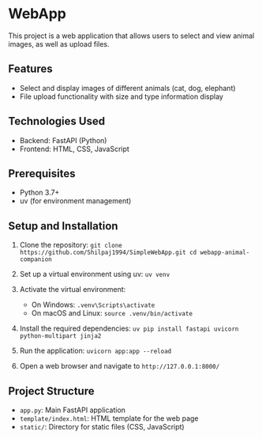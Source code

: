 # WebApp

This project is a web application that allows users to select and view animal images, as well as upload files. 

## Features

- Select and display images of different animals (cat, dog, elephant)
- File upload functionality with size and type information display

## Technologies Used

- Backend: FastAPI (Python)
- Frontend: HTML, CSS, JavaScript

## Prerequisites

- Python 3.7+
- uv (for environment management)

## Setup and Installation

1. Clone the repository:   ```
   git clone https://github.com/Shilpaj1994/SimpleWebApp.git
   cd webapp-animal-companion   ```

2. Set up a virtual environment using uv:   ```
   uv venv   ```

3. Activate the virtual environment:
   - On Windows:     ```
     .venv\Scripts\activate     ```
   - On macOS and Linux:     ```
     source .venv/bin/activate     ```

4. Install the required dependencies:   ```
   uv pip install fastapi uvicorn python-multipart jinja2   ```

5. Run the application:   ```
   uvicorn app:app --reload   ```

6. Open a web browser and navigate to `http://127.0.0.1:8000/`


## Project Structure

- `app.py`: Main FastAPI application
- `template/index.html`: HTML template for the web page
- `static/`: Directory for static files (CSS, JavaScript)

